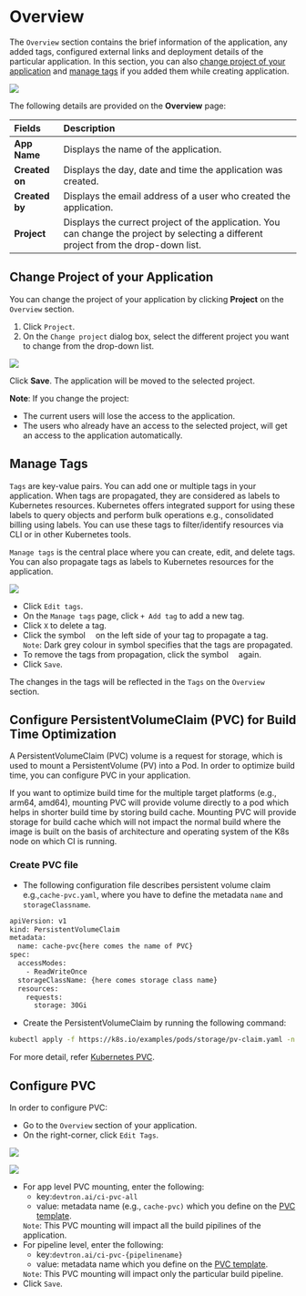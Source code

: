 # Overview

The `Overview` section contains the brief information of the application, any added tags, configured external links and deployment details of the particular application. 
In this section, you can also [change project of your application](#change-project-of-your-application) and [manage tags](#manage-tags) if you added them while creating application.

![](https://devtron-public-asset.s3.us-east-2.amazonaws.com/images/creating-application/overview-latest.jpg)


The following details are provided on the **Overview** page:

| Fields | Description |
| :---    |     :---       |
| **App Name**  | Displays the name of the application. |
| **Created on** | Displays the day, date and time the application was created. |
| **Created by**  | Displays the email address of a user who created the application. |
| **Project**   | Displays the currect project of the application. You can change the project by selecting a different project from the drop-down list. |


## Change Project of your Application

You can change the project of your application by clicking **Project** on the `Overview` section.

1. Click `Project`. 
2. On the `Change project` dialog box, select the different project you want to change from the drop-down list.

![](https://devtron-public-asset.s3.us-east-2.amazonaws.com/images/creating-application/overview/change-project-app.jpg)


Click **Save**. The application will be moved to the selected project.

**Note**: If you change the project:
* The current users will lose the access to the application.
* The users who already have an access to the selected project, will get an access to the application automatically.

## Manage Tags

`Tags` are key-value pairs. You can add one or multiple tags in your application. When tags are propagated, they are considered as labels to Kubernetes resources. Kubernetes offers integrated support for using these labels to query objects and perform bulk operations e.g., consolidated billing using labels. You can use these tags to filter/identify resources via CLI or in other Kubernetes tools.

`Manage tags` is the central place where you can create, edit, and delete tags. You can also propagate tags as labels to Kubernetes resources for the application.

![](https://devtron-public-asset.s3.us-east-2.amazonaws.com/images/creating-application/manage-tags-latest.jpg)

* Click `Edit tags`.
* On the `Manage tags` page, click `+ Add tag` to add a new tag.
* Click `X` to delete a tag.
* Click the symbol <img src="https://devtron-public-asset.s3.us-east-2.amazonaws.com/images/creating-application/donot-propagate.jpg" height="10"> on the left side of your tag to propagate a tag.<br>`Note`: Dark grey colour in symbol specifies that the tags are propagated.
* To remove the tags from propagation, click the symbol <img src="https://devtron-public-asset.s3.us-east-2.amazonaws.com/images/creating-application/propagate-dark.jpg" height="10"> again.
* Click `Save`.

The changes in the tags will be reflected in the `Tags` on the `Overview` section.

## Configure PersistentVolumeClaim (PVC) for Build Time Optimization

 A PersistentVolumeClaim (PVC) volume is a request for storage, which is used to mount a PersistentVolume (PV) into a Pod. In order to optimize build time, you can configure PVC in your application.

If you want to optimize build time for the multiple target platforms (e.g., arm64, amd64), mounting PVC will provide volume directly to a pod which helps in shorter build time by storing build cache. Mounting PVC will provide storage for build cache which will not impact the normal build where the image is built on the basis of architecture and operating system of the K8s node on which CI is running.

### Create PVC file

* The following configuration file describes persistent volume claim e.g.,`cache-pvc.yaml`, where you have to define the metadata `name` and `storageClassname`.

```bash
apiVersion: v1
kind: PersistentVolumeClaim
metadata:
  name: cache-pvc{here comes the name of PVC}
spec:
  accessModes:
    - ReadWriteOnce
  storageClassName: {here comes storage class name}
  resources:
    requests:
      storage: 30Gi
```

* Create the PersistentVolumeClaim by running the following command:

```bash
kubectl apply -f https://k8s.io/examples/pods/storage/pv-claim.yaml -n {namespace}
```

For more detail, refer [Kubernetes PVC](https://kubernetes.io/docs/tasks/configure-pod-container/configure-persistent-volume-storage/#create-a-persistentvolumeclaim).


## Configure PVC

In order to configure PVC:
* Go to the `Overview` section of your application.
* On the right-corner, click `Edit Tags`.

![](https://devtron-public-asset.s3.us-east-2.amazonaws.com/images/creating-application/overview/pvc-edit-tags.jpg)

![](https://devtron-public-asset.s3.us-east-2.amazonaws.com/images/creating-application/overview/manage-tags-pvc.jpg)

* For app level PVC mounting, enter the following:<ul><li>key:`devtron.ai/ci-pvc-all`</li><li>value: metadata name (e.g., `cache-pvc)` which you define on the [PVC template](#create-pvc-file).</li></ul>`Note`: This PVC mounting will impact all the build pipilines of the application.
* For pipeline level, enter the following:<ul><li>key:`devtron.ai/ci-pvc-{pipelinename}`</li><li>value: metadata name which you define on the [PVC template](#create-pvc-file).</li></ul>`Note`: This PVC mounting will impact only the particular build pipeline.
* Click `Save`.





 
